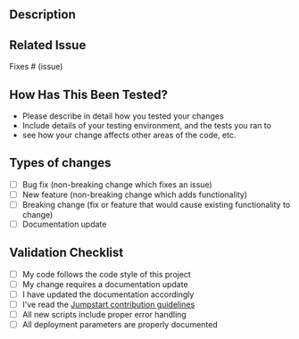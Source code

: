<!--- Provide a general summary of your changes in the Title above -->

## Description
<!--- Describe your changes in detail -->

## Related Issue
<!--- If fixing a bug or implementing a feature, please link to the issue here: -->
Fixes # (issue)

## How Has This Been Tested?

- Please describe in detail how you tested your changes
- Include details of your testing environment, and the tests you ran to
- see how your change affects other areas of the code, etc.

## Types of changes
<!--- What types of changes does your code introduce? Put an `x` in all the boxes that apply: -->
- [ ] Bug fix (non-breaking change which fixes an issue)
- [ ] New feature (non-breaking change which adds functionality)
- [ ] Breaking change (fix or feature that would cause existing functionality to change)
- [ ] Documentation update

## Validation Checklist
- [ ] My code follows the code style of this project
- [ ] My change requires a documentation update
- [ ] I have updated the documentation accordingly
- [ ] I've read the [Jumpstart contribution guidelines](https://aka.ms/JumpstartContribution)
- [ ] All new scripts include proper error handling
- [ ] All deployment parameters are properly documented
